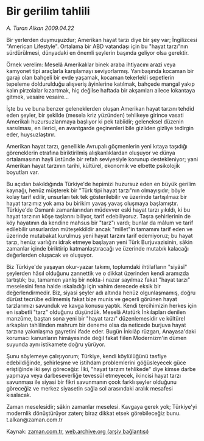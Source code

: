 # Bir gerilim tahlili

*A. Turan Alkan 2009.04.22*

<tr><td class="metin" colspan="2" style="padding-top: 20px; padding-left: 5px; padding-right: 10px;">Bir yerlerden duymuşuzdur; Amerikan hayat tarzı diye bir şey var; İngilizcesi "American Lifestyle". Ortalama bir ABD vatandaşı için bu "hayat tarzı"nın sürdürülmesi, dünyadaki en önemli şeylerin başında geliyor olsa gerektir.</td></tr><tr><td class="metin" colspan="2" style="padding-top: 20px; padding-left: 5px; padding-right: 10px;"><p> Örnek verelim: Meselâ Amerikalılar binek araba ihtiyacını arazi veya kamyonet tipi araçlarla karşılamayı seviyorlarmış. Yanıbaşında kocaman bir garajı olan bahçeli bir evde yaşamak, kocaman tekerlekli sepetlerin tepeleme doldurulduğu alışveriş âyinlerine katılmak, bahçede mangal yakıp kalın pirzolalar kızartmak, hiç değilse haftada bir akşamları ailece lokantaya gitmek, vesaire vesaire... 
<p> İşte bu ve buna benzer geleneklerden oluşan Amerikan hayat tarzını tehdid eden şeyler, bir şekilde (mesela kriz yüzünden) tehlikeye girince vasati Amerikalı huzursuzlanmaya başlıyor ki pek tabiidir; geleneksel düzenin sarsılması, en ilerici, en avantgarde geçinenleri bile gizliden gizliye tedirgin eder, huysuzlaştırır. 
<p> Amerikan hayat tarzı, genellikle Avrupalı göçmenlerin yeni kıtaya taşıdığı göreneklerin etrafına biriktirilmiş alışkanlıklardan oluşuyor ve dünya ortalamasının hayli üstünde bir refah seviyesiyle korunup destekleniyor; yani Amerikan hayat tarzının tarihi, kültürel, ekonomik ve elbette psikolojik boyutları var.
<p> Bu açıdan bakıldığında Türkiye'de hepimizi huzursuz eden en büyük gerilim kaynağı, henüz müşterek bir "Türk tipi hayat tarzı"nın olmayışıdır; böyle kolay tarif edilir, unsurları tek tek gösterilebilir ve üzerinde tartışılmaz bir hayat tarzımız yok ama bu birikim yavaş yavaş oluşmaya başlamıştır. Türkiye'de Osmanlı zamanlarından müdevver eski hayat tarzı yıkıldı, ki bu hayat tarzının köşe taşlarını biliyor, tarif edebiliyoruz. Taşra şehirlerinin de köy hayatının da kendine mahsus bir "tarz"ı vardı; bunlar da mâlum ve tarif edilebilir unsurlardan müteşekkildir ancak "millet"in tamamını tarif eden ve üzerinde mutabakat kurulmuş yeni hayat tarzını tarif edemiyoruz; bu hayat tarzı, henüz varlığını idrak etmeye başlayan yeni Türk Burjuvazisinin, sâkin zamanlar içinde biriktirip katmanlaştıracağı ve üzerinde mutabık kalacağı değerlerden oluşacak ve oluşuyor.
<p> Biz Türkiye'de yaşayan okur-yazar takımı, toplumdaki ihtilafların "siyâsî" şeylerden hâsıl olduğunu zannettik ve o dikkat üzerinden kendi aramızda tartıştık; bu, tamamen yanlış bir nokta-i nazar sayılmaz fakat "hayat tarzı" meselesini fena halde ıskaladığı için vahim derecede eksik bir değerlendirmedir. Biz, siyasi şeyler adı altında henüz olgunlaşmamış, doğru dürüst tecrübe edilmemiş fakat bize munis ve geçerli görünen hayat tarzlarımızı savunduk ve kavga konusu yaptık. Kendi tercihimizin herkes için en isabetli "tarz" olduğunu düşündük. Meselâ Atatürk İnkılapları denilen manzûme, baştan sona yeni bir "hayat tarzı" düzenlemesidir ve kültürel arkaplan tahlilinden mahrum bir deneme olsa da neticede burjuva hayat tarzına yakınlaşma gayretini ifade eder. Bugün İnkılâp rüzgarı, Anayasa'daki korumacı kanunların himâyesinde değil fakat fiilen Modernizm'in dümen suyunda aynı istikamete doğru yürüyor.
<p> Şunu söylemeye çalışıyorum; Türkiye, kendi köylülüğünü tasfiye edebildiğinde, şehirleşme ve istihdam problemlerini göğüsleyecek güce eriştiğinde iki şeyi göreceğiz: İlki, "hayat tarzım tehlikede" diye kimse darbe yapmaya veya darbeseverliğe tevessül etmeyecek, ikincisi hayat tarzı savunması ile siyasi bir fikri savunmanın çook farklı şeyler olduğunu göreceğiz ve merkez siyasetin sağla sol arasındaki aralık mesafesi kısalacak.
<p> Zaman meselesidir; sâkin zamanlar meselesi. Kavgaya gerek yok; Türkiye'yi modernlik dönüştürüyor zaten; biraz dikkat etsek görebileceğiz bunu. t.alkan@zaman.com.tr<br/></p></p></p></p></p></p></p></td></tr>

Kaynak: [zaman.com.tr](http://zaman.com.tr/yazar.do?yazino=840178), [web.archive.org (arşiv bağlantısı)](http://web.archive.org/web/20090426114011/http://www.zaman.com.tr:80/yazar.do?yazino=840178)

